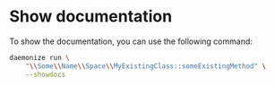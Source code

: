 # Show documentation

To show the documentation, you can use the following command:

```bash
daemonize run \
    "\\Some\\Name\\Space\\MyExistingClass::someExistingMethod" \
    --showdocs
```

